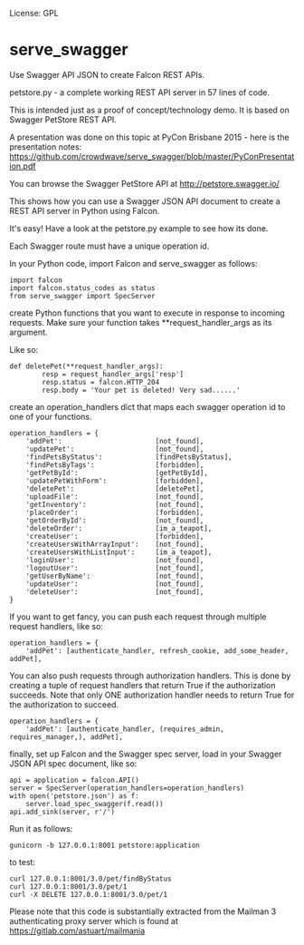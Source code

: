 License: GPL
# serve_swagger
Use Swagger API JSON to create Falcon REST APIs.

petstore.py - a complete working REST API server in 57 lines of code.

This is intended just as a proof of concept/technology demo.  It is based on Swagger PetStore REST API.

A presentation was done on this topic at PyCon Brisbane 2015 - here is the presentation notes: https://github.com/crowdwave/serve_swagger/blob/master/PyConPresentation.pdf

You can browse the Swagger PetStore API at http://petstore.swagger.io/

This shows how you can use a Swagger JSON API document to create a REST API server in Python using Falcon.

It's easy!  Have a look at the petstore.py example to see how its done.

Each Swagger route must have a unique operation id.

In your Python code, import Falcon and serve_swagger as follows:

```
import falcon
import falcon.status_codes as status
from serve_swagger import SpecServer
```

create Python functions that you want to execute in response to incoming requests.
Make sure your function takes **request_handler_args as its argument.

Like so:

```
def deletePet(**request_handler_args):
        resp = request_handler_args['resp']
        resp.status = falcon.HTTP_204
        resp.body = 'Your pet is deleted! Very sad......'
```

create an operation_handlers dict that maps each swagger operation id to one of your functions.

```
operation_handlers = {
    'addPet':                       [not_found],
    'updatePet':                    [not_found],
    'findPetsByStatus':             [findPetsByStatus],
    'findPetsByTags':               [forbidden],
    'getPetById':                   [getPetById],
    'updatePetWithForm':            [forbidden],
    'deletePet':                    [deletePet],
    'uploadFile':                   [not_found],
    'getInventory':                 [not_found],
    'placeOrder':                   [forbidden],
    'getOrderById':                 [not_found],
    'deleteOrder':                  [im_a_teapot],
    'createUser':                   [forbidden],
    'createUsersWithArrayInput':    [not_found],
    'createUsersWithListInput':     [im_a_teapot],
    'loginUser':                    [not_found],
    'logoutUser':                   [not_found],
    'getUserByName':                [not_found],
    'updateUser':                   [not_found],
    'deleteUser':                   [not_found],
}
```

If you want to get fancy, you can push each request through multiple request handlers, like so:
```
operation_handlers = {
    'addPet': [authenticate_handler, refresh_cookie, add_some_header, addPet],
```

You can also push requests through authorization handlers. This is done by creating a tuple of request handlers that return True if the authorization succeeds. Note that only ONE authorization handler needs to return True for the authorization to succeed.
```
operation_handlers = {
    'addPet': [authenticate_handler, (requires_admin, requires_manager,), addPet],
```


finally, set up Falcon and the Swagger spec server, load in your Swagger JSON API spec document, like so:

```
api = application = falcon.API()
server = SpecServer(operation_handlers=operation_handlers)
with open('petstore.json') as f:
    server.load_spec_swagger(f.read())
api.add_sink(server, r'/')
```

Run it as follows:
```
gunicorn -b 127.0.0.1:8001 petstore:application
```

to test:
```
curl 127.0.0.1:8001/3.0/pet/findByStatus
curl 127.0.0.1:8001/3.0/pet/1
curl -X DELETE 127.0.0.1:8001/3.0/pet/1
```

Please note that this code is substantially extracted from the Mailman 3 authenticating proxy server which is found at https://gitlab.com/astuart/mailmania
